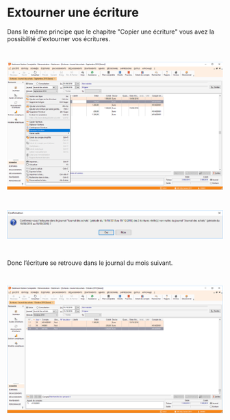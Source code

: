 # Extourner une écriture

Dans le même principe que le chapitre "Copier une écriture" 
 vous avez la possibilité d'extourner vos écritures.


 


![](Menu.png)


 


![](Confirmation.png)


 


Donc l’écriture se retrouve dans le journal du mois suivant.


 


![](Resultat.png)




